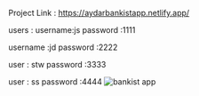 ﻿Project Link : https://aydarbankistapp.netlify.app/
 
 users : 
  username:js
  password :1111
  
  username :jd 
  password :2222
  
  user : stw
  password :3333
  
  user : ss 
  password :4444
![bankist app](https://user-images.githubusercontent.com/62577539/211354771-0130e480-e050-4816-89f4-a6e92ba157dc.PNG)

